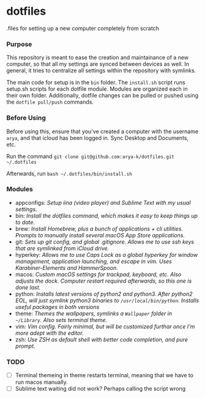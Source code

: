# dotfiles
.files for setting up a new computer completely from scratch

### Purpose
This repository is meant to ease the creation and maintainance of a new computer, so that all my settings are synced between devices as well. In general, it tries to centralize all settings within the repository with symlinks.

The main code for setup is in the `bin` folder. The `install.sh` script runs setup.sh scripts for each dotfile module. Modules are organized each in their own folder. Additionally, dotfile changes can be pulled or pushed using the `dotfile pull/push` commands.

### Before Using
Before using this, ensure that you've created a computer with the username `arya`, and that icloud has been logged in. Sync Desktop and Documents, etc.

Run the command `git clone git@github.com:arya-k/dotfiles.git ~/.dotfiles`

Afterwards, run `bash ~/.dotfiles/bin/install.sh`

### Modules
 - appconfigs: *Setup iina (video player) and Sublime Text with my usual settings.*
 - bin: *Install the dotfiles command, which makes it easy to keep things up to date.*
 - brew: *Install Homebrew, plus a bunch of applications + cli utilities. Prompts to manually install several macOS App Store applications.*
 - git: *Sets up git config, and global .gitignore. Allows me to use ssh keys that are symlinked from iCloud drive.*
 - hyperkey: *Allows me to use Caps Lock as a global hyperkey for window management, application launching, and escape in vim. Uses Karabiner-Elements and HammerSpoon.*
 - macos: *Custom macOS settings for trackpad, keyboard, etc. Also adjusts the dock. Computer restart required afterwards, so this one is done last.*
 - python: *Installs latest versions of python2 and python3. After python2 EOL, will just symlink python3 binaries to `/usr/local/bin/python`. Installs useful packages in both versions*
 - theme: *Themes the wallpapers, symlinks a `Wallpaper` folder in `~/Library`. Also sets terminal theme.*
 - vim: *Vim config. Fairly minimal, but will be customized furthar once I'm more adept with the editor.*
 - zsh: *Use ZSH as default shell with better code completion, and pure prompt.*

### TODO
 - [ ] Terminal themeing in theme restarts terminal, meaning that we have to run macos manually.
 - [ ] Sublime text waiting did not work? Perhaps calling the script wrong
